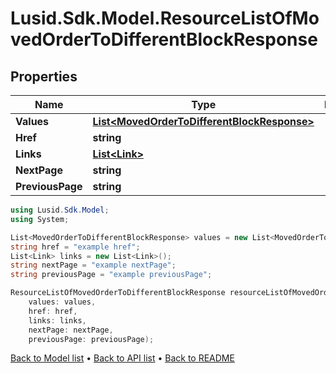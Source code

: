 # Lusid.Sdk.Model.ResourceListOfMovedOrderToDifferentBlockResponse

## Properties

Name | Type | Description | Notes
------------ | ------------- | ------------- | -------------
**Values** | [**List&lt;MovedOrderToDifferentBlockResponse&gt;**](MovedOrderToDifferentBlockResponse.md) |  | 
**Href** | **string** |  | [optional] 
**Links** | [**List&lt;Link&gt;**](Link.md) |  | [optional] 
**NextPage** | **string** |  | [optional] 
**PreviousPage** | **string** |  | [optional] 

```csharp
using Lusid.Sdk.Model;
using System;

List<MovedOrderToDifferentBlockResponse> values = new List<MovedOrderToDifferentBlockResponse>();
string href = "example href";
List<Link> links = new List<Link>();
string nextPage = "example nextPage";
string previousPage = "example previousPage";

ResourceListOfMovedOrderToDifferentBlockResponse resourceListOfMovedOrderToDifferentBlockResponseInstance = new ResourceListOfMovedOrderToDifferentBlockResponse(
    values: values,
    href: href,
    links: links,
    nextPage: nextPage,
    previousPage: previousPage);
```

[Back to Model list](../README.md#documentation-for-models) &#8226; [Back to API list](../README.md#documentation-for-api-endpoints) &#8226; [Back to README](../README.md)

